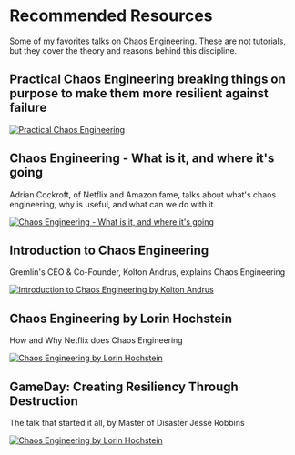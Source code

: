 # Recommended Resources

Some of my favorites talks on Chaos Engineering. These are not tutorials, but they cover the theory and reasons behind this discipline.

## Practical Chaos Engineering breaking things on purpose to make them more resilient against failure
[![Practical Chaos Engineering](https://img.youtube.com/vi/w_Y6C0QgmL0/0.jpg)](https://www.youtube.com/watch?v=w_Y6C0QgmL0)

## Chaos Engineering - What is it, and where it's going

Adrian Cockroft, of Netflix and Amazon fame, talks about what's chaos engineering, why is useful, and what can we do with it.

[![Chaos Engineering - What is it, and where it's going](https://img.youtube.com/vi/cefJd2v037U/0.jpg)](https://www.youtube.com/watch?v=cefJd2v037U)

## Introduction to Chaos Engineering

Gremlin's CEO & Co-Founder, Kolton Andrus, explains Chaos Engineering

[![Introduction to Chaos Engineering by Kolton Andrus](https://img.youtube.com/vi/F26__uBAyOM/0.jpg)](https://www.youtube.com/watch?v=F26__uBAyOM)

## Chaos Engineering by Lorin Hochstein

How and Why Netflix does Chaos Engineering

[![Chaos Engineering by Lorin Hochstein](https://img.youtube.com/vi/vq4QZ4_YDok/0.jpg)](https://www.youtube.com/watch?v=vq4QZ4_YDok)


## GameDay: Creating Resiliency Through Destruction

The talk that started it all, by Master of Disaster Jesse Robbins 

[![Chaos Engineering by Lorin Hochstein](https://img.youtube.com/vi/zoz0ZjfrQ9s/0.jpg)](https://www.youtube.com/watch?v=zoz0ZjfrQ9s)
